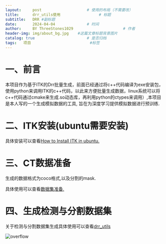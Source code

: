 ```yaml
---
layout:     post   				    # 使用的布局（不需要改）
title:      drr_utils使用 				# 标题 
subtitle:   DRR #副标题
date:       2024-04-04 				# 时间
author:     BY ThreeStones1029 						# 作者
header-img: img/about_bg.jpg 	#这篇文章标题背景图片
catalog: true 						# 是否归档
tags:	项目							#标签
---
```


# 一、前言

本项目作为基于ITK的Drr批量生成，前面已经通过将c++代码编译为exe安装包，使用python来调用ITK的c++代码，以此来方便批量生成数据，linux系统可以将c++代码通过cmake来生成.so动态库，再利用python的ctypes来调用）,本项目是本人写的一个生成模拟数据的工具, 旨在为深度学习提供模拟数据进行预训练.

# 二、ITK安装(ubuntu需要安装)

具体安装可以查看[How to Install ITK in ubuntu.](https://github.com/ThreeStones1029/drr_utils/blob/main/document/Ubuntu_ITK_install.md)

# 三、CT数据准备

生成的数据格式为coco格式,以及分割的mask.

具体使用可以查看[数据集准备.](https://github.com/ThreeStones1029/drr_utils/blob/main/document/Dataset_prepare.md)

# 四、生成检测与分割数据集

关于检测与分割数据集生成具体使用可以查看[drr_utils](https://github.com/ThreeStones1029/drr_utils/tree/main)

![overflow](https://cdn.jsdelivr.net/gh/ThreeStones1029/blogimages/img/202404041538850.png)














